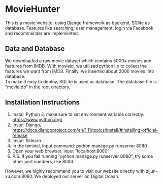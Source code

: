 # MovieHunter
This is a movie website, using Django framework as backend, SQlite as database. Features like searching, user management, login via Facebook and recommender are implemented.

## Data and Database
We downloaded a raw movie dataset which contains 5000+ movies and features from IMDB. With movieid, we utilized python lib to collect the features we want from IMDB. Finally, we inserted about 3000 movies into database.<br>
To make it easy to deploy, SQLite is used as database. The database file is "movie.db" in the root directory.

## Installation Instructions
1. Install Python 3, make sure to set environment variable correctly. https://www.python.org/
2. Install Django, https://docs.djangoproject.com/en/1.11/topics/install/#installing-official-release
3. Install Sklearn
4. In the teminal, input command: python manage.py runserver 8080
5. Open your web browser, input "localhost:8080"
6. P.S. If you fail running "python manage.py runserver 8080", try some other port numbers, like 8000.<br>

However, we highly recommend you to visit our website directly with zijun-xu.com:8080. We deployed our server on Digital Ocean.
